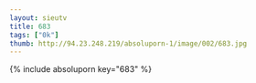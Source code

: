 ```yaml
--- 
layout: sieutv
title: 683
tags: ["0k"]
thumb: http://94.23.248.219/absoluporn-1/image/002/683.jpg
---
```

{% include absoluporn key="683" %} 
